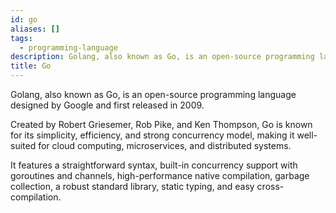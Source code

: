 ```yaml
---
id: go
aliases: []
tags:
  - programming-language
description: Golang, also known as Go, is an open-source programming language designed by Google and first released in 2009.
title: Go
---
```


Golang, also known as Go, is an open-source programming language designed by Google and first released in 2009.

Created by Robert Griesemer, Rob Pike, and Ken Thompson, Go is known for its simplicity, efficiency, and strong concurrency model, making it well-suited for cloud computing, microservices, and distributed systems.

It features a straightforward syntax, built-in concurrency support with goroutines and channels, high-performance native compilation, garbage collection, a robust standard library, static typing, and easy cross-compilation.
